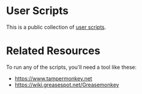 # User Scripts

This is a public collection of [user scripts](https://en.wikipedia.org/wiki/Userscript).

# Related Resources

To run any of the scripts, you'll need a tool like these:

- https://www.tampermonkey.net
- https://wiki.greasespot.net/Greasemonkey
